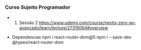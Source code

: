 ### Curso Sujeito Programador

* 1. Sessão 2
    https://www.udemy.com/course/nextjs-zero-ao-avancado/learn/lecture/27319064#overview

* Dependencias
    npm i react-router-dom@5
    npm i --save-dev @types/react-router-dom